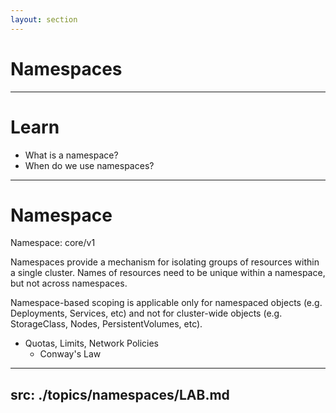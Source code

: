 ```yaml
---
layout: section
---
```


# Namespaces

---

# Learn

- What is a namespace?
- When do we use namespaces?


---

# Namespace

Namespace: core/v1

Namespaces provide a mechanism for isolating groups of resources within a single cluster. Names of resources need to be unique within a namespace, but not across namespaces.

Namespace-based scoping is applicable only for namespaced objects (e.g. Deployments, Services, etc) and not for cluster-wide objects (e.g. StorageClass, Nodes, PersistentVolumes, etc).

- Quotas, Limits, Network Policies
  - Conway's Law

---
src: ./topics/namespaces/LAB.md
---
